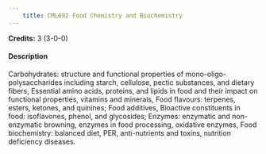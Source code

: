 ```yaml
---
    title: CML692 Food Chemistry and Biochemistry
---
```

**Credits:** 3 (3-0-0)



#### Description 
Carbohydrates: structure and functional properties of mono-oligo- polysaccharides including starch, cellulose, pectic substances, and dietary fibers, Essential amino acids, proteins, and lipids in food and their impact on functional properties, vitamins and minerals, Food flavours: terpenes, esters, ketones, and quinines; Food additives, Bioactive constituents in food: isoflavones, phenol, and glycosides; Enzymes: enzymatic and non-enzymatic browning, enzymes in food processing, oxidative enzymes, Food biochemistry: balanced diet, PER, anti-nutrients and toxins, nutrition deficiency diseases.